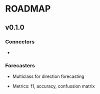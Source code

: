 # ROADMAP

## v0.1.0

### Connectors

-

### Forecasters

- Multiclass for direction forecasting

- Metrics: f1, accuracy, confussion matrix
